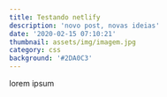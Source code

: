 ```yaml
---
title: Testando netlify
description: 'novo post, novas ideias'
date: '2020-02-15 07:10:21'
thumbnail: assets/img/imagem.jpg
category: css
background: '#2DA0C3'
---
```

lorem ipsum
